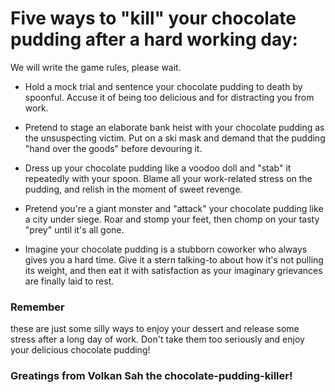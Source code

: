 
# Five ways to "kill" your chocolate pudding after a hard working day:
We will write the game rules, please wait.

- Hold a mock trial and sentence your chocolate pudding to death by spoonful. Accuse it of being too delicious and for distracting you from work.

- Pretend to stage an elaborate bank heist with your chocolate pudding as the unsuspecting victim. Put on a ski mask and demand that the pudding "hand over the goods" before devouring it.

- Dress up your chocolate pudding like a voodoo doll and "stab" it repeatedly with your spoon. Blame all your work-related stress on the pudding, and relish in the moment of sweet revenge.

- Pretend you're a giant monster and "attack" your chocolate pudding like a city under siege. Roar and stomp your feet, then chomp on your tasty "prey" until it's all gone.

- Imagine your chocolate pudding is a stubborn coworker who always gives you a hard time. Give it a stern talking-to about how it's not pulling its weight, and then eat it with satisfaction as your imaginary grievances are finally laid to rest.

### Remember
these are just some silly ways to enjoy your dessert and release some stress after a long day of work. Don't take them too seriously and enjoy your delicious chocolate pudding!

### Greatings from Volkan Sah the chocolate-pudding-killer!

